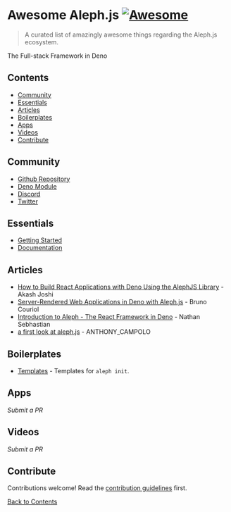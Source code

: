 # Awesome Aleph.js [![Awesome](https://awesome.re/badge.svg)](https://awesome.re)

> A curated list of amazingly awesome things regarding the Aleph.js ecosystem.

The Full-stack Framework in Deno

## Contents

- [Community](#Community)
- [Essentials](#Essentials)
- [Articles](#Articles)
- [Boilerplates](#Boilerplates)
- [Apps](#Apps)
- [Videos](#Videos)
- [Contribute](#Contribute)

## Community

- [Github Repository](https://github.com/alephjs/aleph.js)
- [Deno Module](https://deno.land/x/aleph@v0.3.0-alpha.8)
- [Discord](https://discord.gg/pWGdS7sAqD)
- [Twitter](https://twitter.com/alephjs)

## Essentials

- [Getting Started](https://alephjs.org/docs/get-started)
- [Documentation](https://alephjs.org/docs)

## Articles

- [How to Build React Applications with Deno Using the AlephJS Library](https://www.freecodecamp.org/news/build-react-app-using-deno-and-alephjs/) - Akash Joshi
- [Server-Rendered Web Applications in Deno with Aleph.js](https://www.infoq.com/news/2020/11/aleph-deno-web-app-nextJS/) - Bruno Couriol
- [Introduction to Aleph - The React Framework in Deno](https://blog.bitsrc.io/introduction-to-aleph-the-react-framework-in-deno-322ec26d0fa9) - Nathan Sebhastian
- [a first look at aleph.js](https://dev.to/ajcwebdev/a-first-look-at-aleph-js-2jgh) - ANTHONY_CAMPOLO

## Boilerplates

- [Templates](https://github.com/alephjs/alephjs-templates) - Templates for `aleph init`.

## Apps

_Submit a PR_

## Videos

_Submit a PR_

## Contribute

Contributions welcome! Read the [contribution guidelines](contributing.md) first.

[Back to Contents](#Contents)
